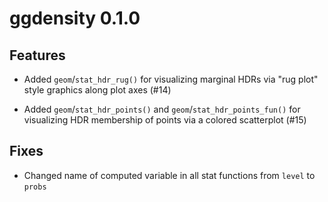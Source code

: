 # ggdensity 0.1.0

## Features

* Added `geom`/`stat_hdr_rug()` for visualizing marginal HDRs via "rug plot"
style graphics along plot axes (#14)

* Added `geom`/`stat_hdr_points()` and `geom`/`stat_hdr_points_fun()` for 
visualizing HDR membership of points via a colored scatterplot (#15)

## Fixes

* Changed name of computed variable in all stat functions from `level` to `probs`
